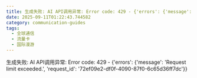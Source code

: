 ```yaml
---
title: 生成失败: AI API调用异常: Error code: 429 - {'errors': {'message': 'Request limit exceeded.', 'request_id': '2e489d65-ef4f-4b14-ad7c-99e1f2786ca2'}}
date: 2025-09-11T01:22:43.744582
category: communication-guides
tags:
  - 全球通信
  - 流量卡
  - 国际漫游
---
```


生成失败: AI API调用异常: Error code: 429 - {'errors': {'message': 'Request limit exceeded.', 'request_id': '72ef09e2-df0f-4090-87f0-6c65d36ff7dc'}}